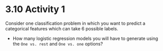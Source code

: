 # 3.10 Activity 1

Consider one classification problem in which you want to predict a categorical features which can take 6 possible labels. 

- How many logistic regression models you will have to generate using the `One vs. rest` and `One vs. one` options?

